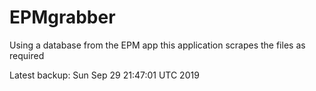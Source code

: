 # EPMgrabber
Using a database from the EPM app this application scrapes the files as required


Latest backup: Sun Sep 29 21:47:01 UTC 2019
